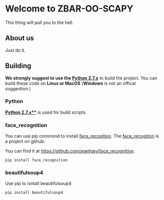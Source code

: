 # Welcome to ZBAR-OO-SCAPY

This thing will pull you to the hell.

## About us
Just do it.

## Building
**We strongly suggest to use the [Python 2.7.x](https://www.python.org/downloads/release/python-2714/)** to build the project.
You can build these code on **Linux or MacOS** (**Windows** is not an offical suggestion.)

### Python
**[Python 2.7.x**](https://www.python.org/downloads/release/python-2714/)** is used for build scripts

### face_recognition
You can use pip commond to install [face_recogition](https://github.com/ageitgey/face_recognition). The [face_recogition](https://github.com/ageitgey/face_recognition) is a project on github.

You can find it at https://github.com/ageitgey/face_recognition.
```
pip install face_recognition
```

### beautifulsoup4
Use pip to isntall beautifulsoup4
```
pip install beautifulsoup4
```
